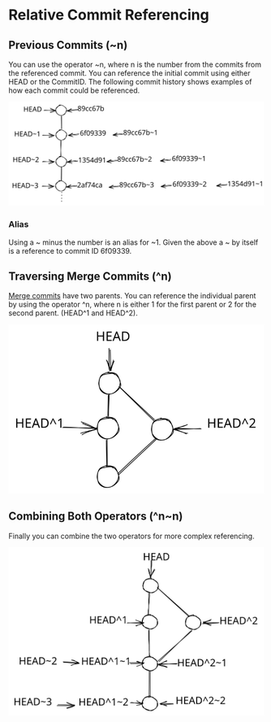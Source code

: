 # Relative Commit Referencing

## Previous Commits (\~n)

You can use the operator \~n, where n is the number from the commits from the referenced commit. You can reference the initial commit using either HEAD or the CommitID. The following commit history shows examples of how each commit could be referenced.

<img src="../../.gitbook/assets/file.excalidraw (1).svg" alt="" class="gitbook-drawing">

### Alias

Using a \~ minus the number is an alias for \~1.  Given the above a \~ by itself is a reference to commit ID 6f09339.

## Traversing Merge Commits (^n)

[Merge commits](../commands/merge.md#commit-at-merge-time-merge-commit) have two parents. You can reference the individual parent by using the operator ^n, where n is either 1 for the first parent or 2 for the second parent. (HEAD^1 and HEAD^2).&#x20;

<img src="../../.gitbook/assets/file.excalidraw (1) (1).svg" alt="" class="gitbook-drawing">

## Combining Both Operators (^n\~n)

Finally you can combine the two operators for more complex referencing.

<img src="../../.gitbook/assets/file.excalidraw (2).svg" alt="" class="gitbook-drawing">
